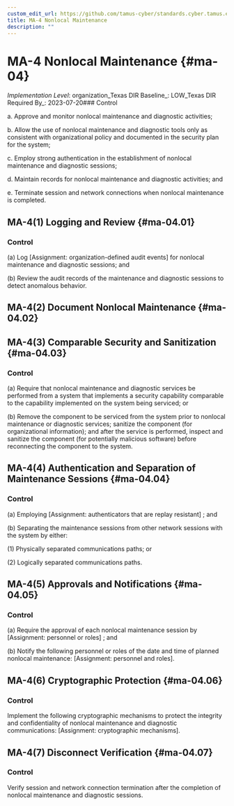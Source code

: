 ```yaml
---
custom_edit_url: https://github.com/tamus-cyber/standards.cyber.tamus.edu/tree/main/static/content/tamus.edu/TAMUS_profile.xml
title: MA-4 Nonlocal Maintenance
description: ""
---
```


# MA-4 Nonlocal Maintenance {#ma-04}

_Implementation Level_: organization_Texas DIR Baseline_: LOW_Texas DIR Required By_: 2023-07-20### Control

a. Approve and monitor nonlocal maintenance and diagnostic activities;

b. Allow the use of nonlocal maintenance and diagnostic tools only as consistent with organizational policy and documented in the security plan for the system;

c. Employ strong authentication in the establishment of nonlocal maintenance and diagnostic sessions;

d. Maintain records for nonlocal maintenance and diagnostic activities; and

e. Terminate session and network connections when nonlocal maintenance is completed.

## MA-4(1) Logging and Review {#ma-04.01}

### Control

(a) Log [Assignment: organization-defined audit events] for nonlocal maintenance and diagnostic sessions; and

(b) Review the audit records of the maintenance and diagnostic sessions to detect anomalous behavior.

## MA-4(2) Document Nonlocal Maintenance {#ma-04.02}

## MA-4(3) Comparable Security and Sanitization {#ma-04.03}

### Control

(a) Require that nonlocal maintenance and diagnostic services be performed from a system that implements a security capability comparable to the capability implemented on the system being serviced; or

(b) Remove the component to be serviced from the system prior to nonlocal maintenance or diagnostic services; sanitize the component (for organizational information); and after the service is performed, inspect and sanitize the component (for potentially malicious software) before reconnecting the component to the system.

## MA-4(4) Authentication and Separation of Maintenance Sessions {#ma-04.04}

### Control

(a) Employing [Assignment: authenticators that are replay resistant] ; and

(b) Separating the maintenance sessions from other network sessions with the system by either:

(1) Physically separated communications paths; or

(2) Logically separated communications paths.

## MA-4(5) Approvals and Notifications {#ma-04.05}

### Control

(a) Require the approval of each nonlocal maintenance session by [Assignment: personnel or roles] ; and

(b) Notify the following personnel or roles of the date and time of planned nonlocal maintenance: [Assignment: personnel and roles].

## MA-4(6) Cryptographic Protection {#ma-04.06}

### Control

Implement the following cryptographic mechanisms to protect the integrity and confidentiality of nonlocal maintenance and diagnostic communications: [Assignment: cryptographic mechanisms].

## MA-4(7) Disconnect Verification {#ma-04.07}

### Control

Verify session and network connection termination after the completion of nonlocal maintenance and diagnostic sessions.

